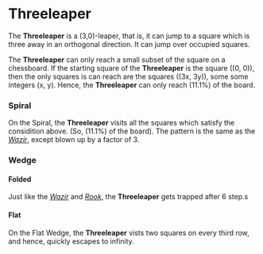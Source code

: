 # Threeleaper

The **Threeleaper** is a (3,0)-leaper, that is, it can jump
to a square which is three away in an orthogonal direction.
It can jump over occupied squares.

The **Threeleaper** can only reach a small subset of the square
on a chessboard. If the starting square of the **Threeleaper**
is the square \((0, 0)\), then the only squares is can reach
are the squares \((3x, 3y)\), some some integers \(x, y\). Hence,
the **Threeleaper** can only reach \(11.1\%\) of the board.

### Spiral

On the Spiral, the **Threeleaper** visits all the squares which
satisfy the considition above. (So, \(11.1\%\) of the board).
The pattern is the same as the [*Wazir*](wazir.html), except
blown up by a factor of 3.

### Wedge

#### Folded

Just like the [*Wazir*](wazir.html) and [*Rook*](rook.html),
the **Threeleaper** gets trapped after 6 step.s

#### Flat

On the Flat Wedge, the **Threeleaper** vists two squares on
every third row, and hence, quickly escapes to infinity.
